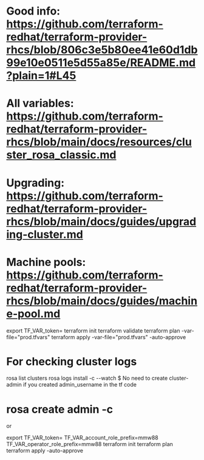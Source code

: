 # Good info: https://github.com/terraform-redhat/terraform-provider-rhcs/blob/806c3e5b80ee41e60d1db99e10e0511e5d55a85e/README.md?plain=1#L45
# All variables: https://github.com/terraform-redhat/terraform-provider-rhcs/blob/main/docs/resources/cluster_rosa_classic.md
# Upgrading: https://github.com/terraform-redhat/terraform-provider-rhcs/blob/main/docs/guides/upgrading-cluster.md
# Machine pools: https://github.com/terraform-redhat/terraform-provider-rhcs/blob/main/docs/guides/machine-pool.md


export TF_VAR_token=<OCM token>
terraform init
terraform validate
terraform plan -var-file="prod.tfvars"
terraform apply -var-file="prod.tfvars" -auto-approve
# For checking cluster logs
rosa list clusters
rosa logs install -c <clustername> --watch
$ No need to create cluster-admin if you created admin_username in the tf code
# rosa create admin -c <clustername>
or

export TF_VAR_token=<OCM token>
TF_VAR_account_role_prefix=mmw88
TF_VAR_operator_role_prefix=mmw88
terraform init
terraform plan
terraform apply -auto-approve

